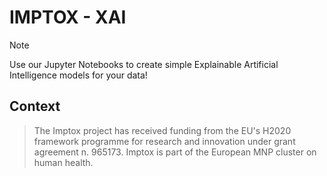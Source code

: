 # IMPTOX - XAI

 
> [!NOTE]
> Use our Jupyter Notebooks to create simple Explainable Artificial Intelligence models for your data!

## Context

> The Imptox project has received funding from the EU's H2020 framework programme for research and innovation under grant agreement n. 965173. Imptox is part of the European MNP cluster on human health.